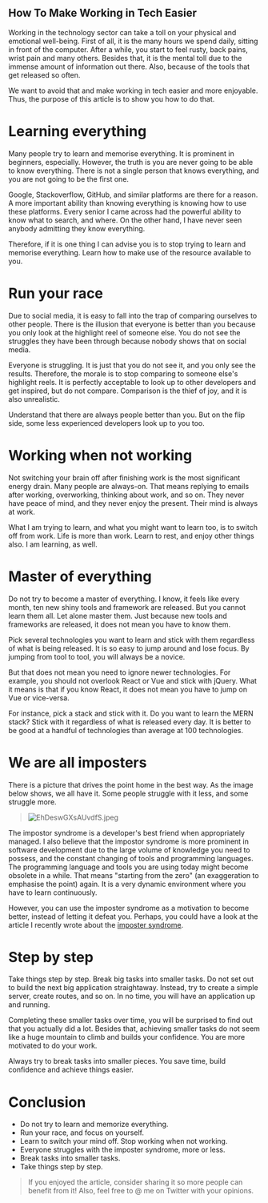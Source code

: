 ## How To Make Working in Tech Easier

Working in the technology sector can take a toll on your physical and emotional well-being. First of all, it is the many hours we spend daily, sitting in front of the computer. After a while, you start to feel rusty, back pains, wrist pain and many others. Besides that, it is the mental toll due to the immense amount of information out there. Also, because of the tools that get released so often.

We want to avoid that and make working in tech easier and more enjoyable. Thus, the purpose of this article is to show you how to do that. 

# Learning everything
Many people try to learn and memorise everything. It is prominent in beginners, especially. However, the truth is you are never going to be able to know everything. There is not a single person that knows everything, and you are not going to be the first one.

Google, Stackoverflow, GitHub, and similar platforms are there for a reason. A more important ability than knowing everything is knowing how to use these platforms. Every senior I came across had the powerful ability to know what to search, and where. On the other hand, I have never seen anybody admitting they know everything.

Therefore, if it is one thing I can advise you is to stop trying to learn and memorise everything. Learn how to make use of the resource available to you.

# Run your race
Due to social media, it is easy to fall into the trap of comparing ourselves to other people. There is the illusion that everyone is better than you because you only look at the highlight reel of someone else. You do not see the struggles they have been through because nobody shows that on social media. 

Everyone is struggling. It is just that you do not see it, and you only see the results. Therefore, the morale is to stop comparing to someone else's highlight reels. It is perfectly acceptable to look up to other developers and get inspired, but do not compare. Comparison is the thief of joy, and it is also unrealistic.

Understand that there are always people better than you. But on the flip side, some less experienced developers look up to you too.

# Working when not working
Not switching your brain off after finishing work is the most significant energy drain. Many people are always-on. That means replying to emails after working, overworking, thinking about work, and so on. They never have peace of mind, and they never enjoy the present. Their mind is always at work.

What I am trying to learn, and what you might want to learn too, is to switch off from work. Life is more than work. Learn to rest, and enjoy other things also. I am learning, as well.

# Master of everything
Do not try to become a master of everything. I know, it feels like every month, ten new shiny tools and framework are released. But you cannot learn them all. Let alone master them. Just because new tools and frameworks are released, it does not mean you have to know them.

Pick several technologies you want to learn and stick with them regardless of what is being released. It is so easy to jump around and lose focus. By jumping from tool to tool, you will always be a novice.

But that does not mean you need to ignore newer technologies. For example, you should not overlook React or Vue and stick with jQuery. What it means is that if you know React, it does not mean you have to jump on Vue or vice-versa.

For instance, pick a stack and stick with it. Do you want to learn the MERN stack? Stick with it regardless of what is released every day. It is better to be good at a handful of technologies than average at 100 technologies.

# We are all imposters 
There is a picture that drives the point home in the best way. As the image below shows, we all have it. Some people struggle with it less, and some struggle more. 

> ![EhDeswGXsAUvdfS.jpeg](https://cdn.hashnode.com/res/hashnode/image/upload/v1599226038509/nWd8E5t5c.jpeg)

The impostor syndrome is a developer's best friend when appropriately managed. I also believe that the impostor syndrome is more prominent in software development due to the large volume of knowledge you need to possess, and the constant changing of tools and programming languages. The programming language and tools you are using today might become obsolete in a while. That means "starting from the zero" (an exaggeration to emphasise the point) again. It is a very dynamic environment where you have to learn continuously.

However, you can use the imposter syndrome as a motivation to become better, instead of letting it defeat you. Perhaps, you could have a look at the article I recently wrote about the [imposter syndrome](https://catalins.tech/impostor-syndrome-a-developers-best-friend).

# Step by step
Take things step by step. Break big tasks into smaller tasks. Do not set out to build the next big application straightaway. Instead, try to create a simple server, create routes, and so on. In no time, you will have an application up and running.

Completing these smaller tasks over time, you will be surprised to find out that you actually did a lot. Besides that, achieving smaller tasks do not seem like a huge mountain to climb and builds your confidence. You are more motivated to do your work.

Always try to break tasks into smaller pieces. You save time, build confidence and achieve things easier.

# Conclusion

* Do not try to learn and memorize everything.
* Run your race, and focus on yourself.
* Learn to switch your mind off. Stop working when not working.
* Everyone struggles with the imposter syndrome, more or less.
* Break tasks into smaller tasks.
* Take things step by step.

> If you enjoyed the article, consider sharing it so more people can benefit from it! Also, feel free to @ me on Twitter with your opinions.